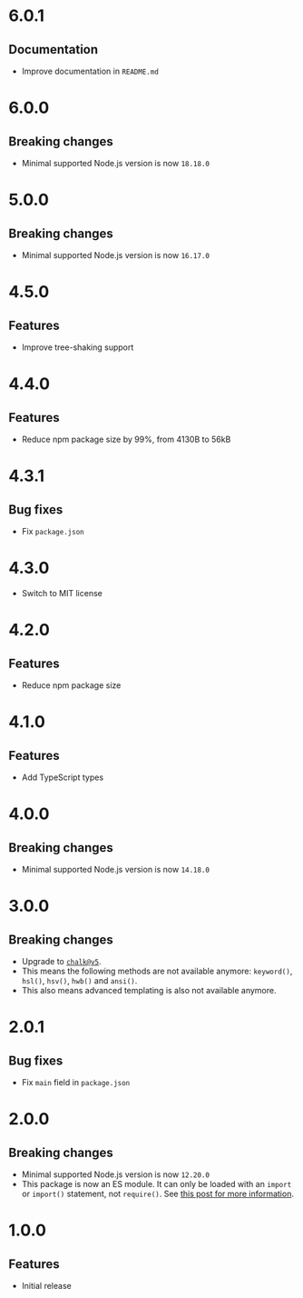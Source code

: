 # 6.0.1

## Documentation

- Improve documentation in `README.md`

# 6.0.0

## Breaking changes

- Minimal supported Node.js version is now `18.18.0`

# 5.0.0

## Breaking changes

- Minimal supported Node.js version is now `16.17.0`

# 4.5.0

## Features

- Improve tree-shaking support

# 4.4.0

## Features

- Reduce npm package size by 99%, from 4130B to 56kB

# 4.3.1

## Bug fixes

- Fix `package.json`

# 4.3.0

- Switch to MIT license

# 4.2.0

## Features

- Reduce npm package size

# 4.1.0

## Features

- Add TypeScript types

# 4.0.0

## Breaking changes

- Minimal supported Node.js version is now `14.18.0`

# 3.0.0

## Breaking changes

- Upgrade to [`chalk@v5`](https://github.com/chalk/chalk/releases/tag/v5.0.0).
- This means the following methods are not available anymore: `keyword()`,
  `hsl()`, `hsv()`, `hwb()` and `ansi()`.
- This also means advanced templating is also not available anymore.

# 2.0.1

## Bug fixes

- Fix `main` field in `package.json`

# 2.0.0

## Breaking changes

- Minimal supported Node.js version is now `12.20.0`
- This package is now an ES module. It can only be loaded with an `import` or
  `import()` statement, not `require()`. See
  [this post for more information](https://gist.github.com/sindresorhus/a39789f98801d908bbc7ff3ecc99d99c).

# 1.0.0

## Features

- Initial release
